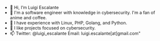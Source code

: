 - 👋 Hi, I’m Luigi Escalante
- 👀 I'm a software engineer with knowledge in cybersecurity. I'm a fan of anime and coffee.
- 🌱 I have experience with Linux, PHP, Golang, and Python.
- 💞️ I like projects focused on cybersecurity.
- 📫 Twitter: @luigi_escalante Email: luigi.escalante[at]gmail.com"
<!---
luigiescalante/luigiescalante is a ✨ special ✨ repository because its `README.md` (this file) appears on your GitHub profile.
You can click the Preview link to take a look at your changes.
--->
